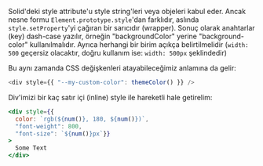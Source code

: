 Solid'deki style attribute'u style string'leri veya objeleri kabul eder.
Ancak nesne formu `Element.prototype.style`'dan farklıdır, aslında `style.setProperty`'yi çağıran bir sarıcıdır (wrapper). Sonuç olarak anahtarlar (key) dash-case yazılır, örneğin "backgroundColor" yerine "background-color" kullanılmalıdır. Ayrıca herhangi bir birim açıkça belirtilmelidir (`width: 500` geçersiz olacaktır, doğru kullanım ise: `width: 500px` şeklindedir) 


Bu aynı zamanda CSS değişkenleri atayabileceğimiz anlamına da gelir:

```js
<div style={{ "--my-custom-color": themeColor() }} />
```

Div'imizi bir kaç satır içi (inline) style ile hareketli hale getirelim: 
```jsx
<div style={{
  color: `rgb(${num()}, 180, ${num()})`,
  "font-weight": 800,
  "font-size": `${num()}px`}}
>
  Some Text
</div>
```